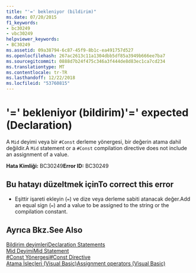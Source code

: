 ```yaml
---
title: "'=' bekleniyor (bildirim)"
ms.date: 07/20/2015
f1_keywords:
- bc30249
- vbc30249
helpviewer_keywords:
- BC30249
ms.assetid: 09a38794-6c87-45f9-8b1c-ea491757d527
ms.openlocfilehash: 267ac2613c11a1304dbb5df85a3949b666ee7ba7
ms.sourcegitcommit: 0888d7b24f475c346a3f444de8d83ec1ca7cd234
ms.translationtype: MT
ms.contentlocale: tr-TR
ms.lasthandoff: 12/22/2018
ms.locfileid: "53760815"
---
```

# <a name="-expected-declaration"></a><span data-ttu-id="5e3f4-102">'=' bekleniyor (bildirim)</span><span class="sxs-lookup"><span data-stu-id="5e3f4-102">'=' expected (Declaration)</span></span>
<span data-ttu-id="5e3f4-103">A `Mid` deyimi veya bir `#Const` derleme yönergesi, bir değerin atama dahil değildir.</span><span class="sxs-lookup"><span data-stu-id="5e3f4-103">A `Mid` statement or a `#Const` compilation directive does not include an assignment of a value.</span></span>  
  
 <span data-ttu-id="5e3f4-104">**Hata Kimliği:** BC30249</span><span class="sxs-lookup"><span data-stu-id="5e3f4-104">**Error ID:** BC30249</span></span>  
  
## <a name="to-correct-this-error"></a><span data-ttu-id="5e3f4-105">Bu hatayı düzeltmek için</span><span class="sxs-lookup"><span data-stu-id="5e3f4-105">To correct this error</span></span>  
  
-   <span data-ttu-id="5e3f4-106">Eşittir işareti ekleyin (`=`) ve dize veya derleme sabiti atanacak değer.</span><span class="sxs-lookup"><span data-stu-id="5e3f4-106">Add an equal sign (`=`) and a value to be assigned to the string or the compilation constant.</span></span>  
  
## <a name="see-also"></a><span data-ttu-id="5e3f4-107">Ayrıca Bkz.</span><span class="sxs-lookup"><span data-stu-id="5e3f4-107">See Also</span></span>  
 [<span data-ttu-id="5e3f4-108">Bildirim deyimleri</span><span class="sxs-lookup"><span data-stu-id="5e3f4-108">Declaration Statements</span></span>](~/docs/visual-basic/programming-guide/language-features/statements.md#declaration-statements)  
 [<span data-ttu-id="5e3f4-109">Mid Deyimi</span><span class="sxs-lookup"><span data-stu-id="5e3f4-109">Mid Statement</span></span>](../../visual-basic/language-reference/statements/mid-statement.md)  
 [<span data-ttu-id="5e3f4-110">#Const Yönergesi</span><span class="sxs-lookup"><span data-stu-id="5e3f4-110">#Const Directive</span></span>](../../visual-basic/language-reference/directives/const-directive.md)  
 [<span data-ttu-id="5e3f4-111">Atama İşleçleri (Visual Basic)</span><span class="sxs-lookup"><span data-stu-id="5e3f4-111">Assignment operators (Visual Basic)</span></span>](~/docs/visual-basic/language-reference/operators/assignment-operators.md)
